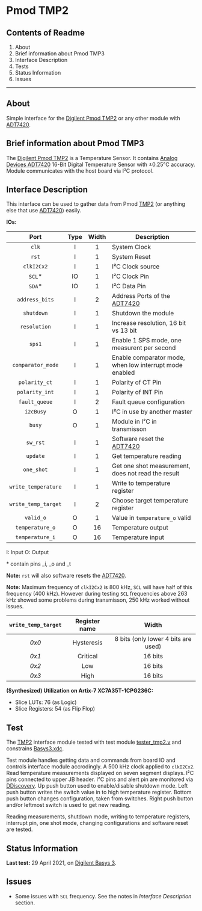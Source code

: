 # Pmod TMP2

## Contents of Readme

1. About
2. Brief information about Pmod TMP3
3. Interface Description
4. Tests
5. Status Information
6. Issues

---

## About

Simple interface for the [Digilent Pmod TMP2](https://reference.digilentinc.com/reference/pmod/pmodtmp2/start) or any other module with [ADT7420](https://www.analog.com/media/en/technical-documentation/data-sheets/ADT7420.pdf).

## Brief information about Pmod TMP3

The [Digilent Pmod TMP2](https://reference.digilentinc.com/reference/pmod/pmodtmp2/start) is a Temperature Sensor. It contains [Analog Devices ADT7420](https://www.analog.com/media/en/technical-documentation/data-sheets/ADT7420.pdf) 16-Bit Digital Temperature Sensor with ±0.25°C accuracy. Module communicates with the host board via I²C protocol.

## Interface Description

This interface can be used to gather data from Pmod [TMP2](https://reference.digilentinc.com/reference/pmod/pmodtmp2/start) (or anything else that use [ADT7420](https://www.analog.com/media/en/technical-documentation/data-sheets/ADT7420.pdf)) easily.

**IOs:**

|   Port   | Type | Width |  Description |
| :------: | :----: | :----: | ------ |
|  `clk`   |   I   | 1 | System Clock |
|  `rst`   |   I   | 1 | System Reset |
|  `clkI2Cx2`   |   I   | 1 | I²C Clock source |
|  `SCL`*   |   IO   | 1 | I²C Clock Pin |
|  `SDA`*   |   IO   | 1 | I²C Data Pin |
|  `address_bits`   |   I   | 2 | Address Ports of the [ADT7420](https://www.analog.com/media/en/technical-documentation/data-sheets/ADT7420.pdf) |
|  `shutdown`   |   I   | 1 | Shutdown the module |
|  `resolution`   |   I   | 1 | Increase resolution, 16 bit vs 13 bit |
|  `sps1`   |   I   | 1 | Enable 1 SPS mode, one measurent per second |
|  `comparator_mode`   |   I   | 1 | Enable comparator mode, when low interrupt mode enabled |
|  `polarity_ct`   |   I   | 1 | Polarity of CT Pin |
|  `polarity_int`   |   I   | 1 | Polarity of INT Pin |
|  `fault_queue`   |   I   | 2 | Fault queue configuration |
|  `i2cBusy`   |   O   | 1 | I²C in use by another master |
|  `busy`   |   O   | 1 | Module in I²C in transmisson |
|  `sw_rst`   |   I   | 1 | Software reset the [ADT7420](https://www.analog.com/media/en/technical-documentation/data-sheets/ADT7420.pdf) |
|  `update`   |   I   | 1 | Get temperature reading |
|  `one_shot`   |   I   | 1 | Get one shot measurement, does not read the result |
|  `write_temperature`   |   I   | 1 | Write to temperature register |
|  `write_temp_target`   |   I   | 2 | Choose target temperature register |
|  `valid_o`   |   O   | 1 | Value in `temperature_o` valid |
|  `temperature_o`   |   O   | 16 | Temperature output |
|  `temperature_i`   |   O   | 16 | Temperature input |

I: Input  O: Output

\* contain pins \_i, \_o and \_t

**Note:** `rst` will also software resets the [ADT7420](https://www.analog.com/media/en/technical-documentation/data-sheets/ADT7420.pdf).

**Note:** Maximum frequency of `clkI2Cx2` is 800 kHz, `SCL` will have half of this frequency (400 kHz). However during testing `SCL` frequencies above 263 kHz showed some problems during transmisson, 250 kHz worked without issues.

|   `write_temp_target`   | Register name | Width |
| :------: | :----: | :----: |
|  *0x0*   |   Hysteresis   | 8 bits (only lower 4 bits are used) |
|  *0x1*   |   Critical   | 16 bits |
|  *0x2*   |   Low   | 16 bits |
|  *0x3*   |   High   | 16 bits |

**(Synthesized) Utilization on Artix-7 XC7A35T-1CPG236C:**

* Slice LUTs: 76 (as Logic)
* Slice Registers: 54 (as Flip Flop)

## Test

The [TMP2](https://reference.digilentinc.com/reference/pmod/pmodtmp2/start) interface module tested with test module [tester_tmp2.v](Test/tester_tmp2.v) and constrains [Basys3.xdc](Test/Basys3.xdc).

Test module handles getting data and commands from board IO and controls interface module accrodingly. A 500 kHz clock applied to `clkI2Cx2`. Read temperature measurements displayed on seven segment displays. I²C pins connected to upper JB header. I²C pins and alert pin are monitored via [DDiscovery](https://reference.digilentinc.com/reference/instrumentation/digital-discovery/start). Up push button used to enable/disable shutdown mode. Left push button writes the switch value in to high temperature register. Bottom push button changes configuration, taken from switches. Right push button and/or leftmost switch is used to get new reading.

Reading measurements, shutdown mode, writing to temperature registers, interrupt pin, one shot mode, changing configurations and software reset are tested.

## Status Information

**Last test:** 29 April 2021, on [Digilent Basys 3](https://reference.digilentinc.com/reference/programmable-logic/basys-3/reference-manual).

## Issues

* Some issues with `SCL` frequency. See the notes in *Interface Description* section.
